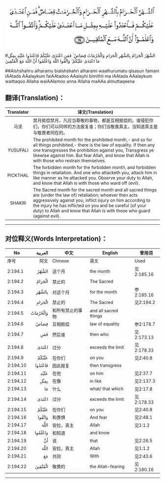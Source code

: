 ![002:194](images/002_194.gif)

#الشَّهْرُ الْحَرَامُ بِالشَّهْرِ الْحَرَامِ وَالْحُرُمَاتُ قِصَاصٌ ۚ فَمَنِ اعْتَدَىٰ عَلَيْكُمْ فَاعْتَدُوا عَلَيْهِ بِمِثْلِ مَا اعْتَدَىٰ عَلَيْكُمْ ۚ وَاتَّقُوا اللَّهَ وَاعْلَمُوا أَنَّ اللَّهَ مَعَ الْمُتَّقِينَ 

##Alshshahru alharamu bialshshahri alharami waalhurumatu qisasun famani iAAtada AAalaykum faiAAtadoo AAalayhi bimithli ma iAAtada AAalaykum waittaqoo Allaha waiAAlamoo anna Allaha maAAa almuttaqeena 

## 翻译(Translation)：

| Translator | 译文(Translation)                                            |
| :--------: | ------------------------------------------------------------ |
|    马坚    | 禁月抵偿禁月，凡应当尊敬的事物，都是互相抵偿的。谁侵犯你们，你们可以同样的方法报复谁；你们当敬畏真主，当知道真主是与敬畏者同在的。 |
|  YUSUFALI  | The prohibited month for the prohibited month,- and so for all things prohibited,- there is the law of equality. If then any one transgresses the prohibition against you, Transgress ye likewise against him. But fear Allah, and know that Allah is with those who restrain themselves. |
|  PICKTHAL  | The forbidden month for the forbidden month, and forbidden things in retaliation. And one who attacketh you, attack him in like manner as he attacked you. Observe your duty to Allah, and know that Allah is with those who ward off (evil). |
|   SHAKIR   | The Sacred month for the sacred month and all sacred things are (under the law of) retaliation; whoever then acts aggressively against you, inflict injury on him according to the injury he has inflicted on you and be careful (of your duty) to Allah and know that Allah is with those who guard (against evil). |

---

## 对位释义(Words Interpretation)：

| No   | العربية | 中文    | English | 曾用词 |
| ---- | ------: | ------- | ------- | ------ |
| 序号 |    阿文 | Chinese | 英文    | Used   |
| 2:194.1  | الشَّهْرُ    | 这个月           | the month             | 见2:185.16 |
| 2:194.2  | الْحَرَامُ   | 禁止的           | The Sacred            |            |
| 2:194.3  | بِالشَّهْرِ   | 对这个月         | for the month         | 参2:185.16 |
| 2:194.4  | الْحَرَامِ   | 禁止的           | The Sacred            | 见2:194.2  |
| 2:194.5  | وَالْحُرُمَاتُ | 和所有禁止的事物 | and all sacred things |            |
| 2:194.6  | قِصَاصٌ     | 互相抵偿         | law of equality       | 参2:178.7  |
| 2:194.7  | فَمَنِ      | 然后谁           | then who              | 见2:173.13 |
| 2:194.8  | اعْتَدَىٰ    | 过分             | exceeds the limit     | 见2:178.33 |
| 2:194.9  | عَلَيْكُمْ    | 在你们           | on you                | 见2:40.8   |
| 2:194.10 | فَاعْتَدُوا  | 因此报复         | then transgress       |            |
| 2:194.11 | عَلَيْهِ     | 在他             | on him                | 见2:37.7   |
| 2:194.12 | بِمِثْلِ     | 在像             | in like               | 见2:137.3  |
| 2:194.13 | مَا       | 什么             | what/ that which      | 见2:17.8   |
| 2:194.14 | اعْتَدَىٰ    | 过分             | exceeds the limit     | 见2:178.33 |
| 2:194.15 | عَلَيْكُمْ    | 在你们           | on you                | 见2:40.8   |
| 2:194.16 | وَاتَّقُوا   | 和畏惧           | And fear              | 见2:48.1   |
| 2:194.17 | اللَّهَ     | 安拉，真主       | Allah                 | 见1:1.2    |
| 2:194.18 | وَاعْلَمُوا  | 和知道           | and know              |            |
| 2:194.19 | أَنَّ       | 该               | that                  | 见2:26.5   |
| 2:194.20 | اللَّهَ     | 安拉，真主       | Allah                 | 见1:1.2    |
| 2:194.21 | مَعَ       | 共同             | With                  | 见2:43.6   |
| 2:194.22 | الْمُتَّقِينَ  | 敬畏的           | the Allah-fearing     | 见2:180.16 |

---
